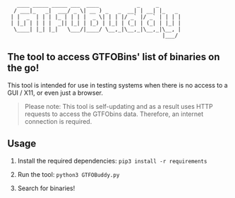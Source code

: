 ```
   ____ _____ _____ ___  ____            _     _       
  / ___|_   _|  ___/ _ \| __ ) _   _  __| | __| |_   _ 
 | |  _  | | | |_ | | | |  _ \| | | |/ _` |/ _` | | | |
 | |_| | | | |  _|| |_| | |_) | |_| | (_| | (_| | |_| |
  \____| |_| |_|   \___/|____/ \__,_|\__,_|\__,_|\__, |
                                                 |___/ 
```

## The tool to access GTFOBins' list of binaries on the go!

This tool is intended for use in testing systems when there is no access to a GUI / X11, or even just a browser.
>Please note: This tool is self-updating and as a result uses HTTP requests to access the GTFObins data. Therefore, an internet connection is required.

## Usage

1. Install the required dependencies:
`pip3 install -r requirements`

2. Run the tool:
`python3 GTFOBuddy.py`

3. Search for binaries!  
